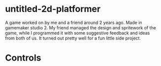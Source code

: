 # untitled-2d-platformer
A game worked on by me and a friend around 2 years ago. Made in gamemaker studio 2. My friend managed the design and spritework of the game, while I programmed it with some suggestive feedback and ideas from both of us. It turned out pretty well for a fun little side project.

# Controls
